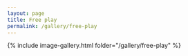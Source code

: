 ```yaml
---
layout: page
title: Free play
permalink: /gallery/free-play
---
```


{% include image-gallery.html folder="/gallery/free-play" %}
